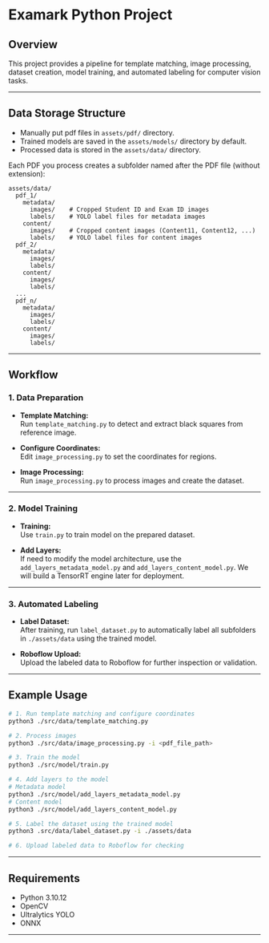 # Examark Python Project

## Overview

This project provides a pipeline for template matching, image processing, dataset creation, model training, and automated labeling for computer vision tasks.

---

## Data Storage Structure

- Manually put pdf files in `assets/pdf/` directory.
- Trained models are saved in the `assets/models/` directory by default.
- Processed data is stored in the `assets/data/` directory.

Each PDF you process creates a subfolder named after the PDF file (without extension):

```
assets/data/
  pdf_1/
    metadata/
      images/    # Cropped Student ID and Exam ID images
      labels/    # YOLO label files for metadata images
    content/
      images/    # Cropped content images (Content11, Content12, ...)
      labels/    # YOLO label files for content images
  pdf_2/
    metadata/
      images/
      labels/
    content/
      images/
      labels/
  ...
  pdf_n/
    metadata/
      images/
      labels/
    content/
      images/
      labels/
```

---

## Workflow

### 1. Data Preparation

- **Template Matching:**  
  Run `template_matching.py` to detect and extract black squares from reference image.

- **Configure Coordinates:**  
  Edit `image_processing.py` to set the coordinates for regions.

- **Image Processing:**  
  Run `image_processing.py` to process images and create the dataset.

---

### 2. Model Training

- **Training:**  
  Use `train.py` to train model on the prepared dataset.

- **Add Layers:**  
  If need to modify the model architecture, use the `add_layers_metadata_model.py` and `add_layers_content_model.py`.
  We will build a TensorRT engine later for deployment.

---

### 3. Automated Labeling

- **Label Dataset:**  
  After training, run `label_dataset.py` to automatically label all subfolders in `./assets/data` using the trained model.

- **Roboflow Upload:**  
  Upload the labeled data to Roboflow for further inspection or validation.

---

## Example Usage

```bash
# 1. Run template matching and configure coordinates
python3 ./src/data/template_matching.py

# 2. Process images
python3 ./src/data/image_processing.py -i <pdf_file_path>

# 3. Train the model
python3 ./src/model/train.py

# 4. Add layers to the model
# Metadata model
python3 ./src/model/add_layers_metadata_model.py
# Content model
python3 ./src/model/add_layers_content_model.py

# 5. Label the dataset using the trained model
python3 .src/data/label_dataset.py -i ./assets/data

# 6. Upload labeled data to Roboflow for checking
```

---

## Requirements

- Python 3.10.12
- OpenCV
- Ultralytics YOLO
- ONNX

---

